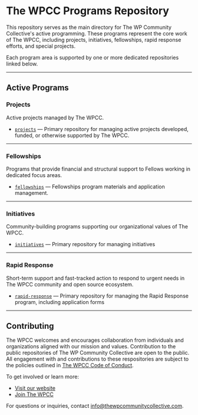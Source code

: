 # The WPCC Programs Repository
This repository serves as the main directory for The WP Community Collective's active programming. These programs represent the core work of The WPCC, including projects, initiatives, fellowships, rapid response efforts, and special projects.

Each program area is supported by one or more dedicated repositories linked below.

---

## Active Programs

### Projects
Active projects managed by The WPCC.

- [`projects`](https://github.com/thewpcommunitycollective/projects) — Primary repository for managing active projects developed, funded, or otherwise supported by The WPCC.
  
---

### Fellowships
Programs that provide financial and structural support to Fellows working in dedicated focus areas.

- [`fellowships`](https://github.com/thewpcommunitycollective/fellowships) — Fellowships program materials and application management.

---

### Initiatives
Community-building programs supporting our organizational values of The WPCC.

- [`initiatives`](https://github.com/thewpcommunitycollective/initiatives) — Primary repository for managing initiatives


---

### Rapid Response
Short-term support and fast-tracked action to respond to urgent needs in The WPCC community and open source ecosystem.

- [`rapid-response`](https://github.com/thewpcommunitycollective/rapid-response) — Primary repository for managing the Rapid Response program, including application forms

---

## Contributing

The WPCC welcomes and encourages collaboration from individuals and organizations aligned with our mission and values. Contribution to the public repositories of The WP Community Collective are open to the public. All engagement with and contributions to these respositories are subject to the policies outlined in [The WPCC Code of Conduct](https://www.thewpcommunitycollective.com/about/code-of-conduct/).

To get involved or learn more:

- [Visit our website](https://www.thewpcommunitycollective.com/)
- [Join The WPCC](https://www.thewpcommunitycollective.com/join/)

For questions or inquiries, contact [info@thewpcommunitycollective.com](mailto:info@thewpcommunitycollective.com).
